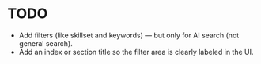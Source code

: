 # TODO
- Add filters (like skillset and keywords) — but only for AI search (not general search).
- Add an index or section title so the filter area is clearly labeled in the UI.
